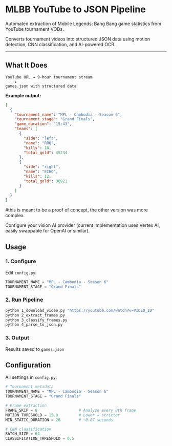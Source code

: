 # MLBB YouTube to JSON Pipeline

Automated extraction of Mobile Legends: Bang Bang game statistics from YouTube tournament VODs.

Converts tournament videos into structured JSON data using motion detection, CNN classification, and AI-powered OCR.

---

## What It Does

```
YouTube URL → 9-hour tournament stream
    ↓
games.json with structured data
```

**Example output:**
```json
[
  {
    "tournament_name": "MPL - Cambodia - Season 6",
    "tournament_stage": "Grand Finals",
    "game_duration": "15:43",
    "teams": [
      {
        "side": "left",
        "name": "RRQ",
        "kills": 18,
        "total_gold": 45234
      },
      {
        "side": "right",
        "name": "ECHO",
        "kills": 12,
        "total_gold": 38921
      }
    ]
  }
]
```



#this is meant to be a proof of concept, the other version was more complex.

Configure your vision AI provider (current implementation uses Vertex AI, easily swappable for OpenAI or similar).

## Usage

### 1. Configure

Edit `config.py`:
```python
TOURNAMENT_NAME = "MPL - Cambodia - Season 6"
TOURNAMENT_STAGE = "Grand Finals"
```

### 2. Run Pipeline

```bash
python 1_download_video.py "https://youtube.com/watch?v=VIDEO_ID"
python 2_extract_frames.py
python 3_classify_frames.py
python 4_parse_to_json.py
```

### 3. Output

Results saved to `games.json`



## Configuration

All settings in `config.py`:

```python
# Tournament metadata
TOURNAMENT_NAME = "MPL - Cambodia - Season 6"
TOURNAMENT_STAGE = "Grand Finals"

# Frame extraction
FRAME_SKIP = 8                  # Analyze every 8th frame
MOTION_THRESHOLD = 15.0         # Lower = stricter
MIN_STATIC_DURATION = 26        # ~0.87 seconds

# CNN classification
BATCH_SIZE = 64
CLASSIFICATION_THRESHOLD = 0.5
